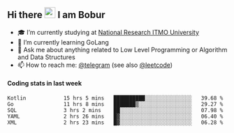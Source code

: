 ## Hi there <img src="https://media.giphy.com/media/hvRJCLFzcasrR4ia7z/giphy.gif" width="25px" height="25px"> I am Bobur

- :mortar_board: I’m currently studying at [National Research ITMO University](https://itmo.ru/)
- :seedling: I’m currently learning GoLang
- :speech_balloon: Ask me about anything related to Low Level Programming or Algorithm and Data Structures
- :mailbox: How to reach me: [@telegram](https://t.me/octoant) (see also [@leetcode](https://leetcode.com/octoant/))    

#### Coding stats in last week

<!--START_SECTION:waka-->

```text
Kotlin            15 hrs 5 mins   ██████████░░░░░░░░░░░░░░░   39.68 %
Go                11 hrs 8 mins   ███████▒░░░░░░░░░░░░░░░░░   29.27 %
SQL               3 hrs 2 mins    ██░░░░░░░░░░░░░░░░░░░░░░░   07.98 %
YAML              2 hrs 26 mins   █▓░░░░░░░░░░░░░░░░░░░░░░░   06.40 %
XML               2 hrs 23 mins   █▓░░░░░░░░░░░░░░░░░░░░░░░   06.28 %
```

<!--END_SECTION:waka-->
